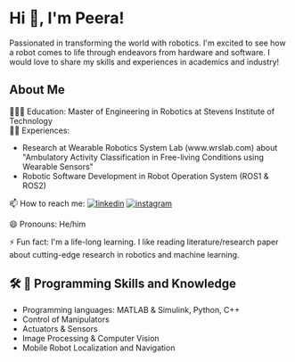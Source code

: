 # Hi 👋, I'm Peera! 

<p>Passionated in transforming the world with robotics. I'm excited to see how a robot comes to life through endeavors from hardware and software. I would love to share my skills and experiences in academics and industry!</p>

## About Me
<p>👨🏼‍🎓 Education: Master of Engineering in Robotics at Stevens Institute of Technology<br>
👩‍💻 Experiences:<br>
<ul>
    <li>Research at Wearable Robotics System Lab (www.wrslab.com) about "Ambulatory Activity Classification in Free-living Conditions using Wearable Sensors"</li>
    <li>Robotic Software Development in Robot Operation System (ROS1 & ROS2)</li>
</ul>

📫 How to reach me: [![linkedin](https://img.shields.io/badge/linkedin-0A66C2?style=for-the-badge&logo=linkedin&logoColor=white)](https://www.linkedin.com/in/peera-tienthong-a01b12142/)
[![instagram](https://img.shields.io/badge/instagram-1DA1F2?style=for-the-badge&logo=instagram)](https://www.instagram.com/pheera.t/?igshid=NDk5N2NlZjQ%3D)<br>

😄 Pronouns: He/him<br>

⚡️ Fun fact: I'm a life-long learning. I like reading literature/research paper about cutting-edge research in robotics and machine learning.</p>

## 🛠 🤖 Programming Skills and Knowledge
<ul>
    <li> Programming languages: MATLAB & Simulink, Python, C++ </li>  
    <li>Control of Manipulators</li>
    <li>Actuators & Sensors</li> 
    <li>Image Processing & Computer Vision</li>
    <li>Mobile Robot Localization and Navigation</li>
</ul>




